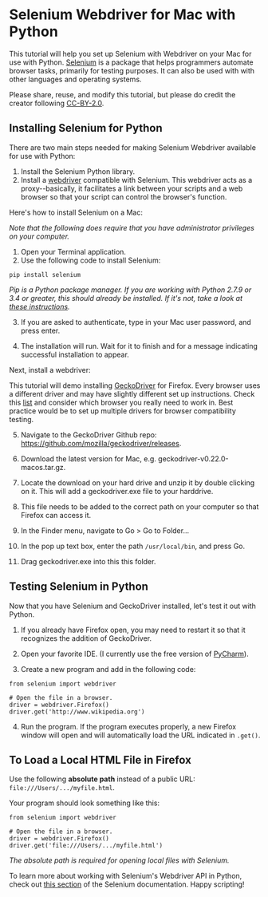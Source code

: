 Selenium Webdriver for Mac with Python
======
This tutorial will help you set up Selenium with Webdriver on your Mac for use with Python. [Selenium](https://www.seleniumhq.org/ 'Selenium') is a package that helps programmers automate browser tasks, primarily for testing purposes. It can also be used with with other languages and operating systems.

Please share, reuse, and modify this tutorial, but please do credit the creator following  [CC-BY-2.0](https://creativecommons.org/licenses/by/2.0/ 'Creative Commons Attribution 2.0 Generic').

Installing Selenium for Python
------
There are two main steps needed for making Selenium Webdriver available for use with Python:
1. Install the Selenium Python library.
2. Install a [webdriver](https://www.seleniumhq.org/download/ 'webdriver') compatible with Selenium. This webdriver acts as a proxy--basically, it facilitates a link between your scripts and a web browser so that your script can control the browser's function.

Here's how to install Selenium on a Mac:

*Note that the following does require that you have administrator privileges on your computer.*

1. Open your Terminal application.
2. Use the following code to install Selenium:

`pip install selenium`

*Pip is a Python package manager. If you are working with Python 2.7.9 or 3.4 or greater, this should already be installed. If it's not, take a look at [these instructions](https://www.makeuseof.com/tag/install-pip-for-python/ 'How to Install PIP for Python on Windows, Mac, and Linux').*

3. If you are asked to authenticate, type in your Mac user password, and press enter.

4. The installation will run. Wait for it to finish and for a message indicating successful installation to appear.

Next, install a webdriver:

This tutorial will demo installing [GeckoDriver](https://www.softwaretestinghelp.com/geckodriver-selenium-tutorial/ 'GeckoDriver Selenium Tutorial') for Firefox. Every browser uses a different driver and may have slightly different set up instructions. Check this [list](https://www.seleniumhq.org/download/ 'webdriver') and consider which browser you really need to work in. Best practice would be to set up multiple drivers for browser compatibility testing.

5. Navigate to the GeckoDriver Github repo: https://github.com/mozilla/geckodriver/releases.

6. Download the latest version for Mac, e.g. geckodriver-v0.22.0-macos.tar.gz.

7. Locate the download on your hard drive and unzip it by double clicking on it. This will add a geckodriver.exe file to your harddrive.

8. This file needs to be added to the correct path on your computer so that Firefox can access it.

9. In the Finder menu, navigate to Go > Go to Folder...

10. In the pop up text box, enter the path `/usr/local/bin`, and press Go.

11. Drag geckodriver.exe into this this folder.


Testing Selenium in Python
------
Now that you have Selenium and GeckoDriver installed, let's test it out with Python.

1. If you already have Firefox open, you may need to restart it so that it recognizes the addition of GeckoDriver.

2. Open your favorite IDE. (I currently use the free version of [PyCharm](https://www.jetbrains.com/pycharm/ 'Pycharm')).

3. Create a new program and add in the following code:

```
from selenium import webdriver

# Open the file in a browser.
driver = webdriver.Firefox()
driver.get('http://www.wikipedia.org')
```

4. Run the program. If the program executes properly, a new Firefox window will open and will automatically load the URL indicated in `.get()`.

To Load a Local HTML File in Firefox
------

Use the following **absolute path** instead of a public URL: `file:///Users/.../myfile.html`.

Your program should look something like this:

```
from selenium import webdriver

# Open the file in a browser.
driver = webdriver.Firefox()
driver.get('file:///Users/.../myfile.html')
```

*The absolute path is required for opening local files with Selenium.*

To learn more about working with Selenium's Webdriver API in Python, check out [this section](https://selenium-python.readthedocs.io/api.html 'Webdriver API') of the Selenium documentation. Happy scripting!
